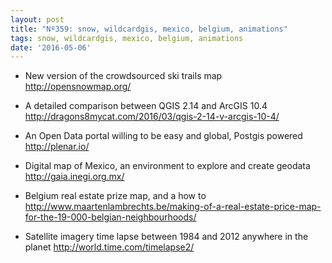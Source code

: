 ```yaml
---
layout: post
title: "Nº359: snow, wildcardgis, mexico, belgium, animations"
tags: snow, wildcardgis, mexico, belgium, animations
date: '2016-05-06'
---
```


* New version of the crowdsourced ski trails map
  http://opensnowmap.org/

* A detailed comparison between QGIS 2.14 and ArcGIS 10.4
  http://dragons8mycat.com/2016/03/qgis-2-14-v-arcgis-10-4/

* An Open Data portal willing to be easy and global, Postgis powered
  http://plenar.io/

* Digital map of Mexico, an environment to explore and create geodata
  http://gaia.inegi.org.mx/

* Belgium real estate prize map, and a how to
  http://www.maartenlambrechts.be/making-of-a-real-estate-price-map-for-the-19-000-belgian-neighbourhoods/

* Satellite imagery time lapse between 1984 and 2012 anywhere in the planet
  http://world.time.com/timelapse2/
